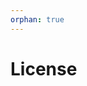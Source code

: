 ```yaml
---
orphan: true
---
```


# License

```{include} ../LICENSE

```
                                                                                                                                                                                                                                                                                                                                            